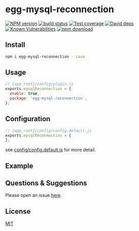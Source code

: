 # egg-mysql-reconnection

[![NPM version][npm-image]][npm-url]
[![build status][travis-image]][travis-url]
[![Test coverage][codecov-image]][codecov-url]
[![David deps][david-image]][david-url]
[![Known Vulnerabilities][snyk-image]][snyk-url]
[![npm download][download-image]][download-url]

[npm-image]: https://img.shields.io/npm/v/egg-mysql-reconnection.svg?style=flat-square
[npm-url]: https://npmjs.org/package/egg-mysql-reconnection
[travis-image]: https://img.shields.io/travis/eggjs/egg-mysql-reconnection.svg?style=flat-square
[travis-url]: https://travis-ci.org/eggjs/egg-mysql-reconnection
[codecov-image]: https://img.shields.io/codecov/c/github/eggjs/egg-mysql-reconnection.svg?style=flat-square
[codecov-url]: https://codecov.io/github/eggjs/egg-mysql-reconnection?branch=master
[david-image]: https://img.shields.io/david/eggjs/egg-mysql-reconnection.svg?style=flat-square
[david-url]: https://david-dm.org/eggjs/egg-mysql-reconnection
[snyk-image]: https://snyk.io/test/npm/egg-mysql-reconnection/badge.svg?style=flat-square
[snyk-url]: https://snyk.io/test/npm/egg-mysql-reconnection
[download-image]: https://img.shields.io/npm/dm/egg-mysql-reconnection.svg?style=flat-square
[download-url]: https://npmjs.org/package/egg-mysql-reconnection

<!--
Description here.
-->

## Install

```bash
npm i egg-mysql-reconnection --save
```

## Usage

```js
// {app_root}/config/plugin.js
exports.mysqlReconnection = {
  enable: true,
  package: 'egg-mysql-reconnection',
};
```

## Configuration

```js
// {app_root}/config/config.default.js
exports.mysqlReconnection = {
};
```

see [config/config.default.js](config/config.default.js) for more detail.

## Example

<!-- example here -->

## Questions & Suggestions

Please open an issue [here](https://github.com/shanzemin/egg-mysql-reconnection.git/issues).

## License

[MIT](LICENSE)
